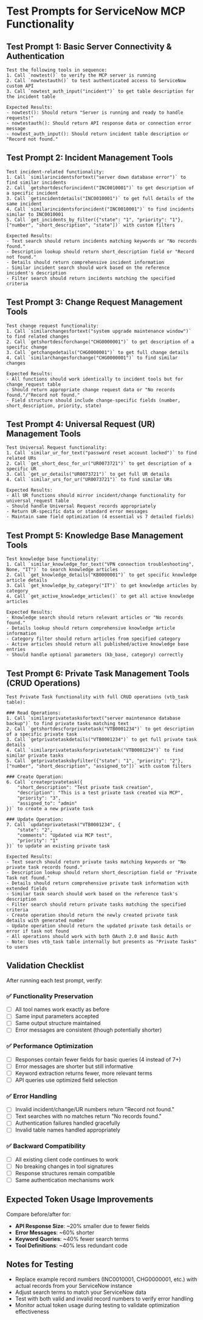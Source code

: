 # Test Prompts for ServiceNow MCP Functionality

## Test Prompt 1: Basic Server Connectivity & Authentication
```
Test the following tools in sequence:
1. Call `nowtest()` to verify the MCP server is running
2. Call `nowtestauth()` to test authenticated access to ServiceNow custom API
3. Call `nowtest_auth_input("incident")` to get table description for the incident table

Expected Results:
- nowtest(): Should return "Server is running and ready to handle requests!"
- nowtestauth(): Should return API response data or connection error message
- nowtest_auth_input(): Should return incident table description or "Record not found."
```

## Test Prompt 2: Incident Management Tools
```
Test incident-related functionality:
1. Call `similarincidentsfortext("server down database error")` to find similar incidents
2. Call `getshortdescforincident("INC0010001")` to get description of a specific incident
3. Call `getincidentdetails("INC0010001")` to get full details of the same incident
4. Call `similarincidentsforincident("INC0010001")` to find incidents similar to INC0010001
5. Call `get_incidents_by_filter({"state": "1", "priority": "1"}, ["number", "short_description", "state"])` with custom filters

Expected Results:
- Text search should return incidents matching keywords or "No records found."
- Description lookup should return short_description field or "Record not found."
- Details should return comprehensive incident information
- Similar incident search should work based on the reference incident's description
- Filter search should return incidents matching the specified criteria
```

## Test Prompt 3: Change Request Management Tools
```
Test change request functionality:
1. Call `similarchangesfortext("system upgrade maintenance window")` to find related changes
2. Call `getshortdescforchange("CHG0000001")` to get description of a specific change
3. Call `getchangedetails("CHG0000001")` to get full change details
4. Call `similarchangesforchange("CHG0000001")` to find similar changes

Expected Results:
- All functions should work identically to incident tools but for change_request table
- Should return appropriate change request data or "No records found."/"Record not found."
- Field structure should include change-specific fields (number, short_description, priority, state)
```

## Test Prompt 4: Universal Request (UR) Management Tools
```
Test Universal Request functionality:
1. Call `similar_ur_for_text("password reset account locked")` to find related URs
2. Call `get_short_desc_for_ur("UR0073721")` to get description of a specific UR
3. Call `get_ur_details("UR0073721")` to get full UR details  
4. Call `similar_urs_for_ur("UR0073721")` to find similar URs

Expected Results:
- All UR functions should mirror incident/change functionality for universal_request table
- Should handle Universal Request records appropriately
- Return UR-specific data or standard error messages
- Maintain same field optimization (4 essential vs 7 detailed fields)
```

## Test Prompt 5: Knowledge Base Management Tools
```
Test knowledge base functionality:
1. Call `similar_knowledge_for_text("VPN connection troubleshooting", None, "IT")` to search knowledge articles
2. Call `get_knowledge_details("KB0000001")` to get specific knowledge article details
3. Call `get_knowledge_by_category("IT")` to get knowledge articles by category
4. Call `get_active_knowledge_articles()` to get all active knowledge articles

Expected Results:
- Knowledge search should return relevant articles or "No records found."
- Details lookup should return comprehensive knowledge article information
- Category filter should return articles from specified category
- Active articles should return all published/active knowledge base entries
- Should handle optional parameters (kb_base, category) correctly
```

## Test Prompt 6: Private Task Management Tools (CRUD Operations)
```
Test Private Task functionality with full CRUD operations (vtb_task table):

### Read Operations:
1. Call `similarprivatetasksfortext("server maintenance database backup")` to find private tasks matching text
2. Call `getshortdescforprivatetask("VTB0001234")` to get description of a specific private task
3. Call `getprivatetaskdetails("VTB0001234")` to get full private task details
4. Call `similarprivatetasksforprivatetask("VTB0001234")` to find similar private tasks
5. Call `getprivatetasksbyfilter({"state": "1", "priority": "2"}, ["number", "short_description", "assigned_to"])` with custom filters

### Create Operation:
6. Call `createprivatetask({
    "short_description": "Test private task creation",
    "description": "This is a test private task created via MCP",
    "priority": "3",
    "assigned_to": "admin"
})` to create a new private task

### Update Operation:
7. Call `updateprivatetask("VTB0001234", {
    "state": "2",
    "comments": "Updated via MCP test",
    "priority": "1"
})` to update an existing private task

Expected Results:
- Text search should return private tasks matching keywords or "No private task records found."
- Description lookup should return short_description field or "Private Task not found."
- Details should return comprehensive private task information with extended fields
- Similar task search should work based on the reference task's description
- Filter search should return private tasks matching the specified criteria
- Create operation should return the newly created private task details with generated number
- Update operation should return the updated private task details or error if task not found
- All operations should work with both OAuth 2.0 and Basic Auth
- Note: Uses vtb_task table internally but presents as "Private Tasks" to users
```

## Validation Checklist

After running each test prompt, verify:

### ✅ **Functionality Preservation**
- [ ] All tool names work exactly as before
- [ ] Same input parameters accepted
- [ ] Same output structure maintained
- [ ] Error messages are consistent (though potentially shorter)

### ✅ **Performance Optimization**
- [ ] Responses contain fewer fields for basic queries (4 instead of 7+)
- [ ] Error messages are shorter but still informative
- [ ] Keyword extraction returns fewer, more relevant terms
- [ ] API queries use optimized field selection

### ✅ **Error Handling**
- [ ] Invalid incident/change/UR numbers return "Record not found."
- [ ] Text searches with no matches return "No records found."
- [ ] Authentication failures handled gracefully
- [ ] Invalid table names handled appropriately

### ✅ **Backward Compatibility**
- [ ] All existing client code continues to work
- [ ] No breaking changes in tool signatures
- [ ] Response structures remain compatible
- [ ] Same authentication mechanisms work

## Expected Token Usage Improvements

Compare before/after for:
- **API Response Size**: ~20% smaller due to fewer fields
- **Error Messages**: ~60% shorter
- **Keyword Queries**: ~40% fewer search terms
- **Tool Definitions**: ~40% less redundant code

## Notes for Testing
- Replace example record numbers (INC0010001, CHG0000001, etc.) with actual records from your ServiceNow instance
- Adjust search terms to match your ServiceNow data
- Test with both valid and invalid record numbers to verify error handling
- Monitor actual token usage during testing to validate optimization effectiveness